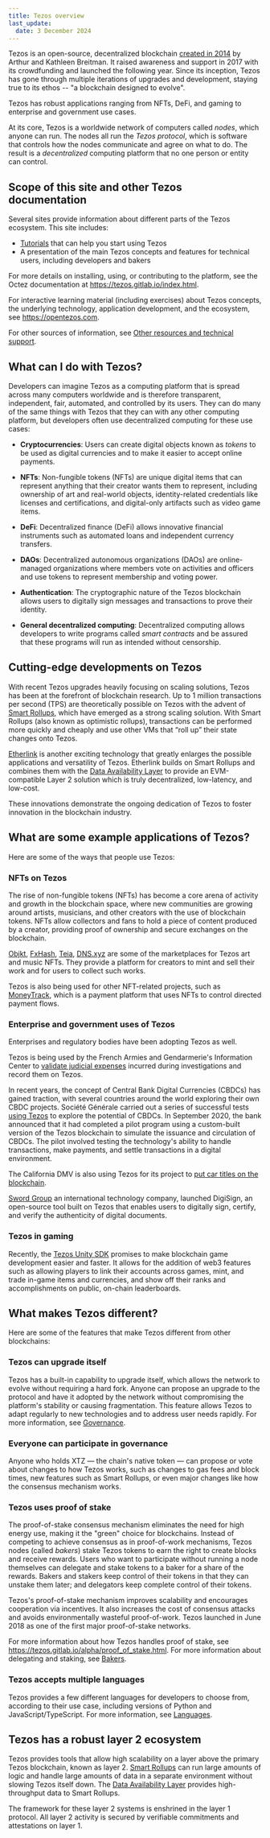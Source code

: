 ```yaml
---
title: Tezos overview
last_update:
  date: 3 December 2024
---
```


Tezos is an open-source, decentralized blockchain [created in 2014](https://tezos.com/whitepaper.pdf) by Arthur and Kathleen Breitman. It raised awareness and support in 2017 with its crowdfunding and launched the following year. Since its inception, Tezos has gone through multiple iterations of upgrades and development, staying true to its ethos -- "a blockchain designed to evolve".

Tezos has robust applications ranging from NFTs, DeFi, and gaming to enterprise and government use cases.

At its core, Tezos is a worldwide network of computers called _nodes_, which anyone can run.
The nodes all run the _Tezos protocol_, which is software that controls how the nodes communicate and agree on what to do.
The result is a _decentralized_ computing platform that no one person or entity can control.

## Scope of this site and other Tezos documentation

Several sites provide information about different parts of the Tezos ecosystem.
This site includes:

- [Tutorials](/tutorials) that can help you start using Tezos
- A presentation of the main Tezos concepts and features for technical users, including developers and bakers

For more details on installing, using, or contributing to the platform, see the Octez documentation at https://tezos.gitlab.io/index.html.

For interactive learning material (including exercises) about Tezos concepts, the underlying technology, application development, and the ecosystem, see https://opentezos.com.

For other sources of information, see [Other resources and technical support](/overview/resources).

## What can I do with Tezos?

Developers can imagine Tezos as a computing platform that is spread across many computers worldwide and is therefore transparent, independent, fair, automated, and controlled by its users.
They can do many of the same things with Tezos that they can with any other computing platform, but developers often use decentralized computing for these use cases:

- **Cryptocurrencies**: Users can create digital objects known as _tokens_ to be used as digital currencies and to make it easier to accept online payments.

- **NFTs**: Non-fungible tokens (NFTs) are unique digital items that can represent anything that their creator wants them to represent, including ownership of art and real-world objects, identity-related credentials like licenses and certifications, and digital-only artifacts such as video game items.

- **DeFi**: Decentralized finance (DeFi) allows innovative financial instruments such as automated loans and independent currency transfers.

- **DAOs**: Decentralized autonomous organizations (DAOs) are online-managed organizations where members vote on activities and officers and use tokens to represent membership and voting power.

- **Authentication**: The cryptographic nature of the Tezos blockchain allows users to digitally sign messages and transactions to prove their identity.

- **General decentralized computing**: Decentralized computing allows developers to write programs called _smart contracts_ and be assured that these programs will run as intended without censorship.

## Cutting-edge developments on Tezos

With recent Tezos upgrades heavily focusing on scaling solutions, Tezos has been at the forefront of blockchain research. Up to 1 million transactions per second (TPS) are theoretically possible on Tezos with the advent of [Smart Rollups](/architecture/smart-rollups), which have emerged as a strong scaling solution. With Smart Rollups (also known as optimistic rollups), transactions can be performed more quickly and cheaply and use other VMs that “roll up” their state changes onto Tezos.

[Etherlink](https://www.etherlink.com) is another exciting technology that greatly enlarges the possible applications and versatility of Tezos.
Etherlink builds on Smart Rollups and combines them with the [Data Availability Layer](/architecture/data-availability-layer) to provide an EVM-compatible Layer 2 solution which is truly decentralized, low-latency, and low-cost.

These innovations demonstrate the ongoing dedication of Tezos to foster innovation in the blockchain industry.

## What are some example applications of Tezos?

Here are some of the ways that people use Tezos:

### NFTs on Tezos

The rise of non-fungible tokens (NFTs) has become a core arena of activity and growth in the blockchain space, where new communities are growing around artists, musicians, and other creators with the use of blockchain tokens. NFTs allow collectors and fans to hold a piece of content produced by a creator, providing proof of ownership and secure exchanges on the blockchain.

[Objkt](https://objkt.com/), [FxHash](https://www.fxhash.xyz/), [Teia](https://teia.art/), [DNS.xyz](https://dns.xyz/) are some of the marketplaces for Tezos art and music NFTs.
They provide a platform for creators to mint and sell their work and for users to collect such works.

Tezos is also being used for other NFT-related projects, such as [MoneyTrack](https://moneytrack.io/), which is a payment platform that uses NFTs to control directed payment flows.

### Enterprise and government uses of Tezos

Enterprises and regulatory bodies have been adopting Tezos as well.

Tezos is being used by the French Armies and Gendarmerie's Information Center to [validate judicial expenses](https://cointelegraph.com/news/french-cybercrime-division-uses-smart-contacts-on-tezos-blockchain) incurred during investigations and record them on Tezos.

In recent years, the concept of Central Bank Digital Currencies (CBDCs) has gained traction, with several countries around the world exploring their own CBDC projects. Société Générale carried out a series of successful tests [using Tezos](https://decrypt.co/112127/societe-generales-crypto-division-lands-regulatory-approval-france) to explore the potential of CBDCs. In September 2020, the bank announced that it had completed a pilot program using a custom-built version of the Tezos blockchain to simulate the issuance and circulation of CBDCs. The pilot involved testing the technology's ability to handle transactions, make payments, and settle transactions in a digital environment.

The California DMV is also using Tezos for its project to [put car titles on the blockchain](https://fortune.com/crypto/2023/01/26/california-announces-dmv-run-blockchain-through-partnership-with-tezos/).

[Sword Group](https://www.sword-group.com/2020/09/28/sword-launches-tezos-digisign/) an international technology company, launched DigiSign, an open-source tool built on Tezos that enables users to digitally sign, certify, and verify the authenticity of digital documents.

### Tezos in gaming

Recently, the [Tezos Unity SDK](../unity) promises to make blockchain game development easier and faster. It allows for the addition of web3 features such as allowing players to link their accounts across games, mint, and trade in-game items and currencies, and show off their ranks and accomplishments on public, on-chain leaderboards.

## What makes Tezos different?

Here are some of the features that make Tezos different from other blockchains:

### Tezos can upgrade itself

Tezos has a built-in capability to upgrade itself, which allows the network to evolve without requiring a hard fork. Anyone can propose an upgrade to the protocol and have it adopted by the network without compromising the platform's stability or causing fragmentation. This feature allows Tezos to adapt regularly to new technologies and to address user needs rapidly. For more information, see [Governance](/architecture/governance).

### Everyone can participate in governance

Anyone who holds XTZ — the chain's native token — can propose or vote about changes to how Tezos works, such as changes to gas fees and block times, new features such as Smart Rollups, or even major changes like how the consensus mechanism works.

### Tezos uses proof of stake

The proof-of-stake consensus mechanism eliminates the need for high energy use, making it the "green" choice for blockchains. Instead of competing to achieve consensus as in proof-of-work mechanisms, Tezos nodes (called *bakers*) stake Tezos tokens to earn the right to create blocks and receive rewards. Users who want to participate without running a node themselves can delegate and stake tokens to a baker for a share of the rewards. Bakers and stakers keep control of their tokens in that they can unstake them later; and delegators keep complete control of their tokens.

Tezos's proof-of-stake mechanism improves scalability and encourages cooperation via incentives. It also increases the cost of consensus attacks and avoids environmentally wasteful proof-of-work. Tezos launched in June 2018 as one of the first major proof-of-stake networks.

For more information about how Tezos handles proof of stake, see https://tezos.gitlab.io/alpha/proof_of_stake.html.
For more information about delegating and staking, see [Bakers](/architecture/bakers).

### Tezos accepts multiple languages

Tezos provides a few different languages for developers to choose from, according to their use case, including versions of Python and JavaScript/TypeScript. For more information, see [Languages](../smart-contracts/languages/).

## Tezos has a robust layer 2 ecosystem

Tezos provides tools that allow high scalability on a layer above the primary Tezos blockchain, known as layer 2. [Smart Rollups](/architecture/smart-rollups) can run large amounts of logic and handle large amounts of data in a separate environment without slowing Tezos itself down. The [Data Availability Layer](/architecture/data-availability-layer) provides high-throughput data to Smart Rollups.

The framework for these layer 2 systems is enshrined in the layer 1 protocol. All layer 2 activity is secured by verifiable commitments and attestations on layer 1.
